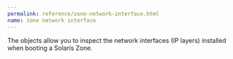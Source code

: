 ```yaml
---
permalink: reference/zone-network-interface.html
name: zone network interface
---
```


The <zone network interface> objects allow you to inspect the network interfaces (IP layers) installed when booting a Solaris Zone.